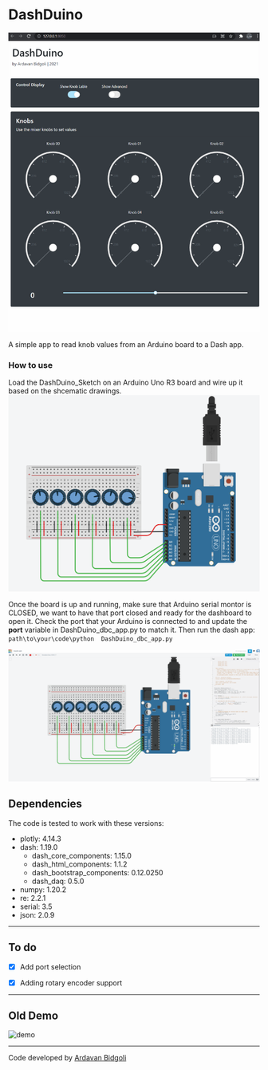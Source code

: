 # DashDuino

![demo](/media/demo_v01.gif?raw=true)

A simple app to read knob values from an Arduino board to a Dash app.


### How to use

Load the DashDuino_Sketch on an Arduino Uno R3 board and wire up it based on the shcematic drawings. 
![demo](/media/board_small.png)

Once the board is up and running, make sure that Arduino serial montor is CLOSED, we want to have that port closed and ready for the dashboard to open it.
Check the port that your Arduino is connected to and update the **port** variable in DashDuino_dbc_app.py to match it. Then run the dash app:
`path\to\your\code\python  DashDuino_dbc_app.py`

![demo](/media/simulation.gif?raw=true)

## Dependencies

The code is tested to work with these versions:

* plotly: 4.14.3
* dash: 1.19.0
  * dash_core_components: 1.15.0
  * dash_html_components: 1.1.2
  * dash_bootstrap_components: 0.12.0250
  * dash_daq: 0.5.0
* numpy: 1.20.2
* re: 2.2.1
* serial: 3.5
* json: 2.0.9

---

## To do

* [x] Add port selection

* [x] Adding rotary encoder support

---

## Old Demo

![demo](/media/DashDuino_demo.gif?raw=true)

---
Code developed by [Ardavan Bidgoli](ardavan.io)